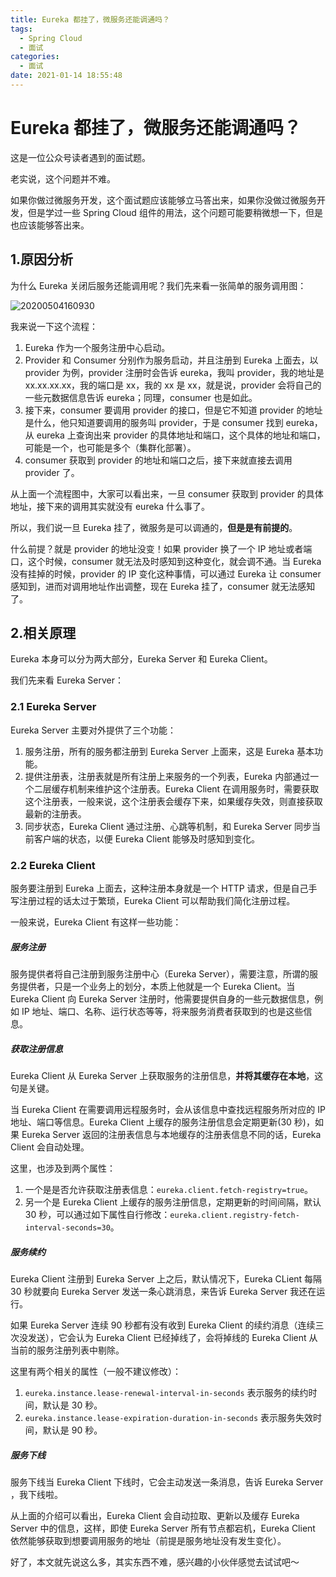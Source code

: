 ```yaml
---
title: Eureka 都挂了，微服务还能调通吗？
tags:
  - Spring Cloud
  - 面试
categories:
  - 面试
date: 2021-01-14 18:55:48
---
```


# Eureka 都挂了，微服务还能调通吗？                    

这是一位公众号读者遇到的面试题。

老实说，这个问题并不难。

如果你做过微服务开发，这个面试题应该能够立马答出来，如果你没做过微服务开发，但是学过一些 Spring Cloud 组件的用法，这个问题可能要稍微想一下，但是也应该能够答出来。





## 1.原因分析

为什么 Eureka 关闭后服务还能调用呢？我们先来看一张简单的服务调用图：

![20200504160930](Eureka-都挂了，微服务还能调通吗？.assets/20200504160930.png)

我来说一下这个流程：

1. Eureka 作为一个服务注册中心启动。
2. Provider 和 Consumer 分别作为服务启动，并且注册到 Eureka 上面去，以 provider 为例，provider 注册时会告诉 eureka，我叫 provider，我的地址是 xx.xx.xx.xx，我的端口是 xx，我的 xx 是  xx，就是说，provider 会将自己的一些元数据信息告诉 eureka；同理，consumer 也是如此。
3. 接下来，consumer 要调用 provider 的接口，但是它不知道 provider 的地址是什么，他只知道要调用的服务叫  provider，于是 consumer 找到 eureka，从 eureka 上查询出来 provider  的具体地址和端口，这个具体的地址和端口，可能是一个，也可能是多个（集群化部署）。
4. consumer 获取到 provider 的地址和端口之后，接下来就直接去调用 provider 了。

从上面一个流程图中，大家可以看出来，一旦 consumer 获取到 provider 的具体地址，接下来的调用其实就没有 eureka 什么事了。

所以，我们说一旦 Eureka 挂了，微服务是可以调通的，**但是是有前提的**。

什么前提？就是 provider 的地址没变！如果 provider 换了一个 IP 地址或者端口，这个时候，consumer  就无法及时感知到这种变化，就会调不通。当 Eureka 没有挂掉的时候，provider 的 IP 变化这种事情，可以通过 Eureka 让  consumer 感知到，进而对调用地址作出调整，现在 Eureka 挂了，consumer 就无法感知了。



## 2.相关原理

Eureka 本身可以分为两大部分，Eureka Server 和 Eureka Client。

我们先来看 Eureka Server：

### 2.1 Eureka Server

Eureka Server 主要对外提供了三个功能：

1. 服务注册，所有的服务都注册到 Eureka Server 上面来，这是 Eureka 基本功能。
2. 提供注册表，注册表就是所有注册上来服务的一个列表，Eureka 内部通过一个二层缓存机制来维护这个注册表。Eureka Client 在调用服务时，需要获取这个注册表，一般来说，这个注册表会缓存下来，如果缓存失效，则直接获取最新的注册表。
3. 同步状态，Eureka Client 通过注册、心跳等机制，和 Eureka Server 同步当前客户端的状态，以便 Eureka Client 能够及时感知到变化。

### 2.2 Eureka Client

服务要注册到 Eureka 上面去，这种注册本身就是一个 HTTP 请求，但是自己手写注册过程的话太过于繁琐，Eureka Client 可以帮助我们简化注册过程。

一般来说，Eureka Client 有这样一些功能：

##### 服务注册

服务提供者将自己注册到服务注册中心（Eureka Server），需要注意，所谓的服务提供者，只是一个业务上的划分，本质上他就是一个 Eureka Client。当 Eureka Client 向 Eureka Server 注册时，他需要提供自身的一些元数据信息，例如 IP  地址、端口、名称、运行状态等等，将来服务消费者获取到的也是这些信息。

##### 获取注册信息

Eureka Client 从 Eureka Server 上获取服务的注册信息，**并将其缓存在本地**，这句是关键。

当 Eureka Client 在需要调用远程服务时，会从该信息中查找远程服务所对应的 IP 地址、端口等信息。Eureka Client 上缓存的服务注册信息会定期更新(30 秒)，如果 Eureka Server 返回的注册表信息与本地缓存的注册表信息不同的话，Eureka  Client 会自动处理。

这里，也涉及到两个属性：

1. 一个是是否允许获取注册表信息：`eureka.client.fetch-registry=true`。
2. 另一个是 Eureka Client 上缓存的服务注册信息，定期更新的时间间隔，默认 30 秒，可以通过如下属性自行修改：`eureka.client.registry-fetch-interval-seconds=30`。

##### 服务续约

Eureka Client 注册到 Eureka Server 上之后，默认情况下，Eureka CLient 每隔 30 秒就要向 Eureka Server 发送一条心跳消息，来告诉 Eureka Server 我还在运行。

如果 Eureka Server 连续 90 秒都有没有收到 Eureka Client 的续约消息（连续三次没发送），它会认为 Eureka Client 已经掉线了，会将掉线的 Eureka Client 从当前的服务注册列表中剔除。

这里有两个相关的属性（一般不建议修改）：

1. `eureka.instance.lease-renewal-interval-in-seconds` 表示服务的续约时间，默认是 30 秒。
2. `eureka.instance.lease-expiration-duration-in-seconds` 表示服务失效时间，默认是 90 秒。

##### 服务下线

服务下线当 Eureka Client 下线时，它会主动发送一条消息，告诉 Eureka Server ，我下线啦。

从上面的介绍可以看出，Eureka Client 会自动拉取、更新以及缓存 Eureka Server 中的信息，这样，即使 Eureka Server 所有节点都宕机，Eureka Client 依然能够获取到想要调用服务的地址（前提是服务地址没有发生变化）。

好了，本文就先说这么多，其实东西不难，感兴趣的小伙伴感觉去试试吧～